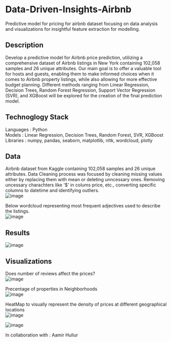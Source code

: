# Data-Driven-Insights-Airbnb
Predictive model for pricing for airbnb dataset focusing on data analysis and visualizations for insightful feature extraction for modelling.


## Description

Develop a predictive model for Airbnb price prediction, utilizing a comprehensive dataset of Airbnb listings in New York containing 102,058 samples and 26 unique attributes. Our main goal is to offer a valuable tool for hosts and guests, enabling them to make informed choices when it comes to Airbnb property listings, while also allowing for more effective budget planning. Different methods ranging from Linear Regression, Decision Trees, Random Forest Regression, Support Vector Regression (SVR), and XGBoost will be explored for the creation of the final prediction model.

## Technoglogy Stack 

Languages : Python<br>
Models : Linear Regression, Decision Trees, Random Forest, SVR, XGBoost<br>
Libraries : numpy, pandas, seaborn, matplotlib, nltk, wordcloud, plotly

## Data

Airbnb dataset from Kaggle containing 102,058 samples and 26 unique attributes. Data Cleaning process was focused by cleaning missing values either by replacing them with mean or deleting unncessary ones. Removing uncessary charachters like '$' in colums price, etc., converting specific columns to datetime and identifying outliers.<br>
![image](https://github.com/ParthGodse/Data-driven-Insights-Airbnb/assets/98154485/7446a668-5921-4e21-ba1b-5756868f4a7d)<br>

Below wordcloud representing most frequent adjectives used to describe the listings.<br>
![image](https://github.com/ParthGodse/Data-driven-Insights-Airbnb/assets/98154485/43c08bac-2385-4f31-8bd8-f643d45fa16f)

## Results

![image](https://github.com/ParthGodse/Data-driven-Insights-Airbnb/assets/98154485/50e05798-1ffc-43e2-881e-821e7d02a64b)


## Visualizations

Does number of reviews affect the prices?<br>
![image](https://github.com/ParthGodse/Data-driven-Insights-Airbnb/assets/98154485/cc4bc3d0-0652-4a18-9862-4f41f7bd7db2)

Precentage of properties in Neighborhoods<br>
![image](https://github.com/ParthGodse/Data-driven-Insights-Airbnb/assets/98154485/b8bb5a75-2f12-4a20-a4f7-4b455e221e68)<br>

HeatMap to visually represent the density of prices at different geographical locations<br>
![image](https://github.com/ParthGodse/Data-driven-Insights-Airbnb/assets/98154485/fa6fb68a-afac-410a-b715-f86e32dc0010)<br>

![image](https://github.com/ParthGodse/Data-driven-Insights-Airbnb/assets/98154485/6309a358-4188-49c3-a083-48c276a1c08a)<br>

In collaboration with : Aamir Hullur
